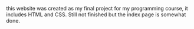 this website was created as my final project for my programming course, it includes HTML and CSS. Still not finished but the index page is somewhat done.
